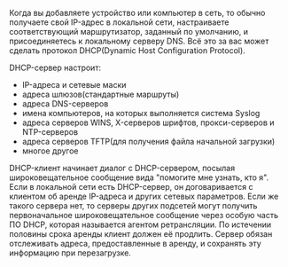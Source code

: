 Когда вы добавляете устройство или компьютер в сеть, то обычно получаете свой IP-адрес в локальной сети, настраиваете соответствующий маршрутизатор, заданный по умолчанию, и присоединяетесь к локальному серверу DNS. Всё это за вас может сделать протокол DHCP(Dynamic Host Configuration Protocol).

DHCP-сервер настроит:
- IP-адреса и сетевые маски
- адреса шлюзов(стандартные маршруты)
- адреса DNS-серверов
- имена компьютеров, на которых выполняется система Syslog
- адреса серверов WINS, X-серверов шрифтов, прокси-серверов и NTP-серверов
- адреса серверов TFTP(для получения файла начальной загрузки)
- многое другое

DHCP-клиент начинает диалог с DHCP-сервером, посылая широковещательное сообщение вида "помогите мне узнать, кто я". Если в локальной сети есть DHCP-сервер, он договаривается с клиентом об аренде IP-адреса и других сетевых параметров. Если же такого сервера нет, то серверы других подсетей могут получить первоначальное широковещательное сообщение через особую часть ПО DHCP, которая называется агентом ретрансляции.
По истечении половины срока аренды клиент должен её продлить. Сервер обязан отслеживать адреса, предоставленные в аренду, и сохранять эту информацию при перезагрузке.